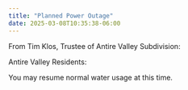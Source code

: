 ```yaml
---
title: "Planned Power Outage"
date: 2025-03-08T10:35:38-06:00
---
```

From Tim Klos, Trustee of Antire Valley Subdivision:

Antire Valley Residents:

You may resume normal water usage at this time.
